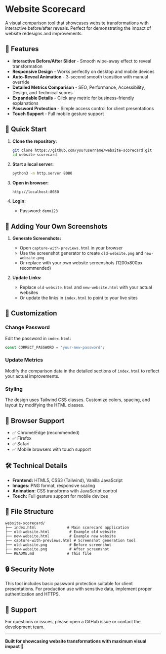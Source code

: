 # Website Scorecard

A visual comparison tool that showcases website transformations with interactive before/after reveals. Perfect for demonstrating the impact of website redesigns and improvements.

## 🌟 Features

- **Interactive Before/After Slider** - Smooth wipe-away effect to reveal transformation
- **Responsive Design** - Works perfectly on desktop and mobile devices  
- **Auto-Reveal Animation** - 3-second smooth transition with manual override
- **Detailed Metrics Comparison** - SEO, Performance, Accessibility, Design, and Technical scores
- **Expandable Details** - Click any metric for business-friendly explanations
- **Password Protection** - Simple access control for client presentations
- **Touch Support** - Full mobile gesture support

## 🚀 Quick Start

1. **Clone the repository:**
   ```bash
   git clone https://github.com/yourusername/website-scorecard.git
   cd website-scorecard
   ```

2. **Start a local server:**
   ```bash
   python3 -m http.server 8080
   ```

3. **Open in browser:**
   ```
   http://localhost:8080
   ```

4. **Login:**
   - Password: `demo123`

## 📸 Adding Your Own Screenshots

1. **Generate Screenshots:**
   - Open `capture-with-previews.html` in your browser
   - Use the screenshot generator to create `old-website.png` and `new-website.png`
   - Or replace with your own website screenshots (1200x800px recommended)

2. **Update Links:**
   - Replace `old-website.html` and `new-website.html` with your actual websites
   - Or update the links in `index.html` to point to your live sites

## 🎯 Customization

### Change Password
Edit the password in `index.html`:
```javascript
const CORRECT_PASSWORD = 'your-new-password';
```

### Update Metrics
Modify the comparison data in the detailed sections of `index.html` to reflect your actual improvements.

### Styling
The design uses Tailwind CSS classes. Customize colors, spacing, and layout by modifying the HTML classes.

## 📱 Browser Support

- ✅ Chrome/Edge (recommended)
- ✅ Firefox  
- ✅ Safari
- ✅ Mobile browsers with touch support

## 🛠️ Technical Details

- **Frontend:** HTML5, CSS3 (Tailwind), Vanilla JavaScript
- **Images:** PNG format, responsive scaling
- **Animation:** CSS transforms with JavaScript control
- **Touch:** Full gesture support for mobile devices

## 📄 File Structure

```
website-scorecard/
├── index.html              # Main scorecard application
├── old-website.html         # Example old website
├── new-website.html         # Example new website  
├── capture-with-previews.html # Screenshot generation tool
├── old-website.png          # Before screenshot
├── new-website.png          # After screenshot
└── README.md               # This file
```

## 🔒 Security Note

This tool includes basic password protection suitable for client presentations. For production use with sensitive data, implement proper authentication and HTTPS.

## 📧 Support

For questions or issues, please open a GitHub issue or contact the development team.

---

**Built for showcasing website transformations with maximum visual impact** 🎨